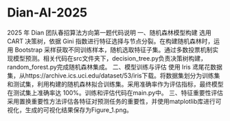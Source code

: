 # Dian-AI-2025
 2025 年 Dian 团队春招算法方向第一题代码说明
一、随机森林模型构建
选用 CART 决策树，依据 Gini 指数进行特征选择与节点分裂。在构建随机森林时，运用 Bootstrap 采样获取不同训练样本，随机选取特征子集。通过多数投票机制实现模型预测。相关代码在src文件夹下，decision_tree.py负责决策树构建，random_forest.py完成随机森林集成。
二、模型训练与评估
使用 Iris 鸢尾花数据集，从https://archive.ics.uci.edu/dataset/53/iris下载。将数据集划分为训练集和测试集，利用构建的随机森林拟合训练集。采用准确率作为评估指标，最终模型在测试集上准确率达 100%。训练和评估代码在main.py中。
三、特征重要性评估
采用置换重要性方法评估各特征对预测任务的重要性，并使用matplotlib库进行可视化，生成的可视化结果保存为Figure_1.png。

